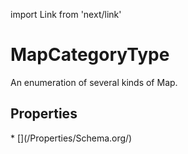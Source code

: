 import Link from 'next/link'

# MapCategoryType

An enumeration of several kinds of Map.

## Properties

<Grid>
* [](/Properties/Schema.org/)

</Grid>

